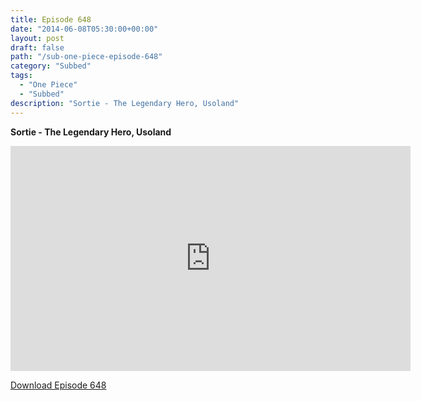 ```yaml
---
title: Episode 648
date: "2014-06-08T05:30:00+00:00"
layout: post
draft: false
path: "/sub-one-piece-episode-648"
category: "Subbed"
tags:
  - "One Piece"
  - "Subbed"
description: "Sortie - The Legendary Hero, Usoland"
---
```


**Sortie - The Legendary Hero, Usoland**

<iframe width="640" height="360" src="https://www.rapidvideo.com/e/G6FRPG4GYK" frameborder="0" marginwidth=0 marginheight=0 scrolling=no allowfullscreen></iframe>

<a href="http://ouo.io/qs/eCodkFEQ?s=https://rapidvid.to/d/https://www.rapidvideo.com/e/G6FRPG4GYK">Download Episode 648</a>
